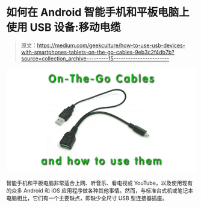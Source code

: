 # 如何在 Android 智能手机和平板电脑上使用 USB 设备:移动电缆

> 原文：<https://medium.com/geekculture/how-to-use-usb-devices-with-smartphones-tablets-on-the-go-cables-9eb3c2f4db7b?source=collection_archive---------15----------------------->

![](img/8093e887284c28cb3499b0bca763974d.png)

智能手机和平板电脑非常适合上网、听音乐、看电视或 YouTube，以及使用现有的众多 Android 和 iOS 应用程序做各种其他事情。然而，与标准台式机或笔记本电脑相比，它们有一个主要缺点，即缺少全尺寸 USB 型连接器插座。